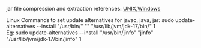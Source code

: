 jar file compression and extraction references: [UNIX](https://docs.oracle.com/javase/8/docs/technotes/tools/unix/jar.html),[Windows](https://docs.oracle.com/javase/8/docs/technotes/tools/windows/jar.html)

Linux Commands to set update alternatives for javac, java, jar:
    sudo update-alternatives --install "/usr/bin/<command-name>" "<command-name>" "/usr/lib/jvm/jdk-17/bin/<command-name>" 1  
Eg: sudo update-alternatives --install     "/usr/bin/jinfo"           "jinfo"      "/usr/lib/jvm/jdk-17/bin/jinfo" 1
